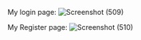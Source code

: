 My login page:
![Screenshot (509)](https://github.com/Sneha2ramesh/SocialMedia/assets/127677591/fc671ad5-7915-42eb-a5f6-93386008addf)

My Register page:
![Screenshot (510)](https://github.com/Sneha2ramesh/SocialMedia/assets/127677591/cfecdf1f-8d52-44c1-b539-e36a698634e4)



